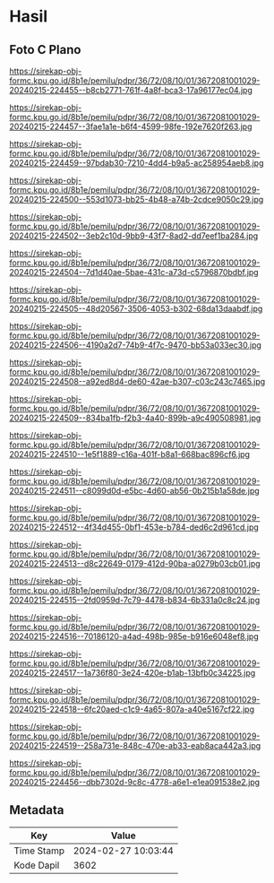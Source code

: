 # Hasil

## Foto C Plano

https://sirekap-obj-formc.kpu.go.id/8b1e/pemilu/pdpr/36/72/08/10/01/3672081001029-20240215-224455--b8cb2771-761f-4a8f-bca3-17a96177ec04.jpg

https://sirekap-obj-formc.kpu.go.id/8b1e/pemilu/pdpr/36/72/08/10/01/3672081001029-20240215-224457--3fae1a1e-b6f4-4599-98fe-192e7620f263.jpg

https://sirekap-obj-formc.kpu.go.id/8b1e/pemilu/pdpr/36/72/08/10/01/3672081001029-20240215-224459--97bdab30-7210-4dd4-b9a5-ac258954aeb8.jpg

https://sirekap-obj-formc.kpu.go.id/8b1e/pemilu/pdpr/36/72/08/10/01/3672081001029-20240215-224500--553d1073-bb25-4b48-a74b-2cdce9050c29.jpg

https://sirekap-obj-formc.kpu.go.id/8b1e/pemilu/pdpr/36/72/08/10/01/3672081001029-20240215-224502--3eb2c10d-9bb9-43f7-8ad2-dd7eef1ba284.jpg

https://sirekap-obj-formc.kpu.go.id/8b1e/pemilu/pdpr/36/72/08/10/01/3672081001029-20240215-224504--7d1d40ae-5bae-431c-a73d-c5796870bdbf.jpg

https://sirekap-obj-formc.kpu.go.id/8b1e/pemilu/pdpr/36/72/08/10/01/3672081001029-20240215-224505--48d20567-3506-4053-b302-68da13daabdf.jpg

https://sirekap-obj-formc.kpu.go.id/8b1e/pemilu/pdpr/36/72/08/10/01/3672081001029-20240215-224506--4190a2d7-74b9-4f7c-9470-bb53a033ec30.jpg

https://sirekap-obj-formc.kpu.go.id/8b1e/pemilu/pdpr/36/72/08/10/01/3672081001029-20240215-224508--a92ed8d4-de60-42ae-b307-c03c243c7465.jpg

https://sirekap-obj-formc.kpu.go.id/8b1e/pemilu/pdpr/36/72/08/10/01/3672081001029-20240215-224509--834ba1fb-f2b3-4a40-899b-a9c490508981.jpg

https://sirekap-obj-formc.kpu.go.id/8b1e/pemilu/pdpr/36/72/08/10/01/3672081001029-20240215-224510--1e5f1889-c16a-401f-b8a1-668bac896cf6.jpg

https://sirekap-obj-formc.kpu.go.id/8b1e/pemilu/pdpr/36/72/08/10/01/3672081001029-20240215-224511--c8099d0d-e5bc-4d60-ab56-0b215b1a58de.jpg

https://sirekap-obj-formc.kpu.go.id/8b1e/pemilu/pdpr/36/72/08/10/01/3672081001029-20240215-224512--4f34d455-0bf1-453e-b784-ded6c2d961cd.jpg

https://sirekap-obj-formc.kpu.go.id/8b1e/pemilu/pdpr/36/72/08/10/01/3672081001029-20240215-224513--d8c22649-0179-412d-90ba-a0279b03cb01.jpg

https://sirekap-obj-formc.kpu.go.id/8b1e/pemilu/pdpr/36/72/08/10/01/3672081001029-20240215-224515--2fd0959d-7c79-4478-b834-6b331a0c8c24.jpg

https://sirekap-obj-formc.kpu.go.id/8b1e/pemilu/pdpr/36/72/08/10/01/3672081001029-20240215-224516--70186120-a4ad-498b-985e-b916e6048ef8.jpg

https://sirekap-obj-formc.kpu.go.id/8b1e/pemilu/pdpr/36/72/08/10/01/3672081001029-20240215-224517--1a736f80-3e24-420e-b1ab-13bfb0c34225.jpg

https://sirekap-obj-formc.kpu.go.id/8b1e/pemilu/pdpr/36/72/08/10/01/3672081001029-20240215-224518--6fc20aed-c1c9-4a65-807a-a40e5167cf22.jpg

https://sirekap-obj-formc.kpu.go.id/8b1e/pemilu/pdpr/36/72/08/10/01/3672081001029-20240215-224519--258a731e-848c-470e-ab33-eab8aca442a3.jpg

https://sirekap-obj-formc.kpu.go.id/8b1e/pemilu/pdpr/36/72/08/10/01/3672081001029-20240215-224456--dbb7302d-9c8c-4778-a6e1-e1ea091538e2.jpg


## Metadata

| Key        | Value               |
| ---------- | ------------------- |
| Time Stamp | 2024-02-27 10:03:44 |
| Kode Dapil | 3602                |




